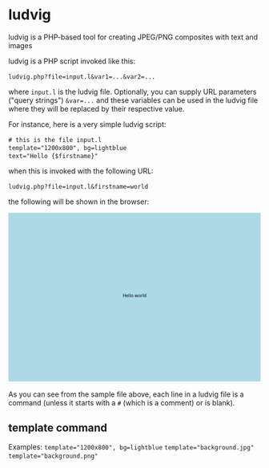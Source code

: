 # ludvig
ludvig is a PHP-based tool for creating JPEG/PNG composites with text and images

ludvig is a PHP script invoked like this:
```
ludvig.php?file=input.l&var1=...&var2=...
```
where `input.l` is the ludvig file.  Optionally, you can supply URL parameters ("query strings") `&var=...` and these variables can be used in the ludvig file where they will be replaced by their respective value.

For instance, here is a very simple ludvig script:
```
# this is the file input.l
template="1200x800", bg=lightblue
text="Hello {$firstname}"
```
when this is invoked with the following URL:
```
ludvig.php?file=input.l&firstname=world
```
the following will be shown in the browser:

![output from input.l](https://github.com/kjepo/ludvig/blob/main/input-output.jpg)

As you can see from the sample file above, each line in a ludvig file is a command (unless it starts with a `#` (which is a comment) or is blank).

## template command
Examples:
```template="1200x800", bg=lightblue```
```template="background.jpg"```
```template="background.png"```

